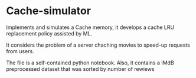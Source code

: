 # Cache-simulator
Implements and simulates a Cache memory, it develops a cache LRU replacement policy assisted by ML.

It considers the problem of a server chaching movies to speed-up requests from users.

The file is a self-contained python notebook. Also, it contains a IMdB preprocessed dataset that was sorted by number of rewiews
